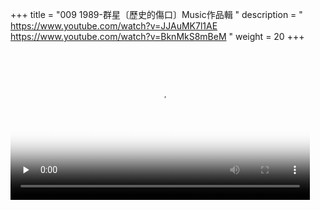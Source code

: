 +++
title = "009 1989-群星〔歷史的傷口〕Music作品輯 "
description = " https://www.youtube.com/watch?v=JJAuMK7l1AE https://www.youtube.com/watch?v=BknMkS8mBeM "
weight = 20
+++

<video width="95%" preload="none" 
poster="20130603_jjaumk7l1ae.mp4.jpg"
controls>
<source src="20130603_jjaumk7l1ae.mp4"
type="video/mp4">
Your browser does not support the video tag.  1989-群星〔歷史的傷口〕Music作品輯 
</video> 

